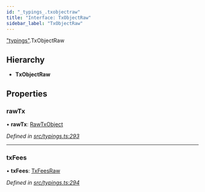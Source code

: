 ```yaml
---
id: "_typings_.txobjectraw"
title: "Interface: TxObjectRaw"
sidebar_label: "TxObjectRaw"
---
```


["typings"](../modules/_typings_.md).TxObjectRaw

## Hierarchy

* **TxObjectRaw**

## Properties

### rawTx

•  **rawTx**: [RawTxObject](_typings_.rawtxobject.md)

*Defined in [src/typings.ts:293](https://github.com/trustlines-protocol/clientlib/blob/4830efe/src/typings.ts#L293)*

___

### txFees

•  **txFees**: [TxFeesRaw](_typings_.txfeesraw.md)

*Defined in [src/typings.ts:294](https://github.com/trustlines-protocol/clientlib/blob/4830efe/src/typings.ts#L294)*
